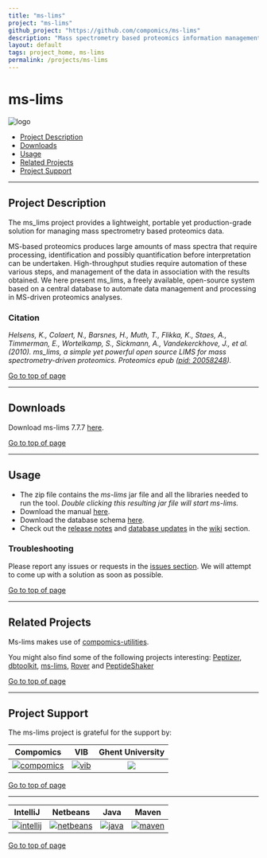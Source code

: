 ```yaml
---
title: "ms-lims"
project: "ms-lims"
github_project: "https://github.com/compomics/ms-lims"
description: "Mass spectrometry based proteomics information management system."
layout: default
tags: project_home, ms-lims
permalink: /projects/ms-lims
---
```


# ms-lims
![logo](http://genesis.ugent.be/uvpublicdata/ms-lims/ms-lims_logo.png) 

 * [Project Description](#project-description)
 * [Downloads](#downloads)
 * [Usage](#usage)
 * [Related Projects](#related-projects)
 * [Project Support](#project-support)

----

## Project Description

The ms_lims project provides a lightweight, portable yet production-grade solution for managing mass spectrometry based proteomics data.

MS-based proteomics produces large amounts of mass spectra that require processing, identification and possibly quantification before interpretation can be undertaken. High-throughput studies require automation of these various steps, and management of the data in association with the results obtained. We here present ms_lims, a freely available, open-source system based on a central database to automate data management and processing in MS-driven proteomics analyses.

### Citation
*Helsens, K., Colaert, N., Barsnes, H., Muth, T., Flikka, K., Staes, A., Timmerman, E., Wortelkamp, S., Sickmann, A., Vandekerckhove, J., et al. (2010). ms_lims, a simple yet powerful open source LIMS for mass spectrometry-driven proteomics. Proteomics epub ([pid: 20058248](http://www.ncbi.nlm.nih.gov/pubmed/20058248)).*

[Go to top of page](#ms-lims)

----

## Downloads
Download ms-lims 7.7.7 [here](http://genesis.ugent.be/uvpublicdata/ms-lims/ms-lims-7.7.7.zip). 

[Go to top of page](#ms-lims)

----

## Usage
 * The zip file contains the *ms-lims* jar file and all the libraries needed to run the tool. *Double clicking this resulting jar file will start ms-lims.*
 * Download the manual [here](http://genesis.ugent.be/uvpublicdata/ms-lims/ms_lims_manual.pdf).
 * Download the database schema [here](http://genesis.ugent.be/uvpublicdata/ms-lims/schema_7.6.png).
 * Check out the [release notes](/projects/ms-lims/wiki/ReleaseNotes) and [database updates](/projects/ms-lims/wiki/DatabaseUpdates) in the [wiki](/projects/ms-lims/wiki) section.

### Troubleshooting
Please report any issues or requests in the [issues section](https://github.com/compomics/ms-lims/issues). We will attempt to come up with a solution as soon as possible.

[Go to top of page](#ms-lims)

----

## Related Projects
Ms-lims makes use of [compomics-utilities](http://code.google.com/p/compomics-utilities).

You might also find some of the following projects interesting: [Peptizer](http://code.google.com/p/peptizer),
[dbtoolkit](/projects/dbtoolkit),
[ms-lims](http://code.google.com/p/ms-lims),
[Rover](http://code.google.com/p/compomics-rover) and
[PeptideShaker](http://code.google.com/p/peptide-shaker)

[Go to top of page](#ms-lims)

----

## Project Support

The ms-lims project is grateful for the support by:

| Compomics | VIB | Ghent University|
|:--:|:--:|:--:|
| [![compomics](http://genesis.ugent.be/uvpublicdata/image/compomics.png)](http://www.compomics.com) | [![vib](http://genesis.ugent.be/uvpublicdata/image/vib.png)](http://www.vib.be) | [![](http://genesis.ugent.be/uvpublicdata/image/ugent.png)](http://www.ugent.be/en) |

[Go to top of page](#rover)

----

| IntelliJ | Netbeans | Java | Maven |
|:--:|:--:|:--:|:--:|
| [![intellij](http://genesis.ugent.be/uvpublicdata/image/icon_IntelliJIDEA.png)](https://www.jetbrains.com/idea/) | [![netbeans](https://netbeans.org/images_www/visual-guidelines/NB-logo-single.jpg)](https://netbeans.org/) | [![java](http://genesis.ugent.be/uvpublicdata/image/java.png)](http://java.com/en/) | [![maven](http://genesis.ugent.be/uvpublicdata/image/maven.png)](http://maven.apache.org/) |

[Go to top of page](#ms-lims)
